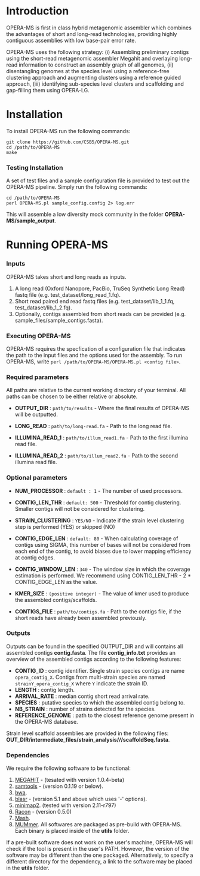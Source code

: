 # Introduction 
OPERA-MS is first in class hybrid metagenomic assembler which combines the advantages of short and long-read technologies, providing highly contiguous assemblies with low base-pair error rate.

OPERA-MS uses the following strategy: (i) Assembling preliminary contigs using the short-read metagenomic assembler Megahit and overlaying long-read information to construct an assembly graph of all genomes, (ii) disentangling genomes at the species level using a reference-free clustering approach and augmenting clusters using a reference guided approach, (iii) identifying sub-species level clusters and scaffolding and gap-filling them using OPERA-LG. 

# Installation

To install OPERA-MS run the following commands:

~~~~
git clone https://github.com/CSB5/OPERA-MS.git
cd /path/to/OPERA-MS
make
~~~~

### Testing Installation

A set of test files and a sample configuration file is provided to test out the OPERA-MS pipeline. Simply run the following commands: 
~~~~
cd /path/to/OPERA-MS
perl OPERA-MS.pl sample_config.config 2> log.err
~~~~
This will assemble a low diversity mock community in the folder __OPERA-MS/sample_output__. 

# Running OPERA-MS

### Inputs
OPERA-MS takes short and long reads as inputs.

1) A long read (Oxford Nanopore, PacBio, TruSeq Synthetic Long Read) fastq file (e.g. test_dataset/long_read_1.fq).
2) Short read paired end read fastq files (e.g. test_dataset/lib_1_1.fq, test_dataset/lib_1_2.fq).
3) Optionally, contigs assembled from short reads can be provided (e.g. sample_files/sample_contigs.fasta).

### Executing OPERA-MS

OPERA-MS requires the specfication of a configuration file that indicates the path to the input files and the options used for the assembly. To run OPERA-MS, write `perl /path/to/OPERA-MS/OPERA-MS.pl <config file>`. 

### Required parameters
All paths are relative to the current working directory of your terminal. All paths can be chosen to be either relative or absolute.

- **OUTPUT_DIR** : `path/to/results` - Where the final results of OPERA-MS will be outputted.

- **LONG_READ** : `path/to/long-read.fa` - Path to the long read file.

- **ILLUMINA_READ_1** : `path/to/illum_read1.fa` - Path to the first illumina read file.

- **ILLUMINA_READ_2** : `path/to/illum_read2.fa` - Path to the second illumina read file.

### Optional parameters 

- **NUM_PROCESSOR** : `default : 1` - The number of used processors.

- **CONTIG_LEN_THR** : `default: 500` - Threshold for contig clustering. Smaller contigs will not be considered for clustering.

- **STRAIN_CLUSTERING** : `YES/NO` - Indicate if the strain level clustering step is performed (YES) or skipped (NO) 

- **CONTIG_EDGE_LEN** : `default: 80` - When calculating coverage of contigs using SIGMA, this number of bases will not be considered from each end of the contig, to avoid biases due to lower mapping efficiency at contig edges. 

- **CONTIG_WINDOW_LEN** : `340` - The window size in which the coverage estimation is performed. We recommend using CONTIG_LEN_THR - 2 * CONTIG_EDGE_LEN as the value.

- **KMER_SIZE** : `(positive integer)` - The value of kmer used to produce the assembled contigs/scaffolds.

- **CONTIGS_FILE** : `path/to/contigs.fa` - Path to the contigs file, if the short reads have already been assembled previously.

### Outputs

Outputs can be found in the specified OUTPUT_DIR and will contains all assembled contigs __contig.fasta__.
The file __contig_info.txt__ provides an overview of the assembled contigs according to the following features:
- **CONTIG_ID** : contig identifier. Single strain species contigs are name `opera_contig_X`. Contigs from multi-strain species are named `strainY_opera_contig_X` where `Y` indicate the strain ID.
- **LENGTH** : contig length.
- **ARRIVAL_RATE** : median contig short read arrival rate.
- **SPECIES** : putative species to which the assembled contig belong to.
- **NB_STRAIN** : number of strains detected for the species.
- **REFERENCE_GENOME** : path to the closest reference genome present in the OPERA-MS database.

Strain level scaffold assemblies are provided in the following files: __OUT_DIR/intermediate_files/strain_analysis/*/*/scaffoldSeq.fasta__.

### Dependencies

We require the following software to be functional:
1) [MEGAHIT](https://github.com/voutcn/megahit) - (tesated with version 1.0.4-beta)
2) [samtools](https://github.com/samtools/samtools) - (version 0.1.19 or below).
3) [bwa](https://github.com/lh3/bwa).
4) [blasr](https://github.com/PacificBiosciences/blasr) - (version 5.1 and above which uses '-' options).
5) [minimap2]( https://github.com/lh3/minimap2). (tested with version 2.11-r797)
6) [Racon](https://github.com/isovic/racon) - (version 0.5.0)
7) [Mash](https://github.com/marbl/Mash).
8) [MUMmer](http://mummer.sourceforge.net/).
All softwares are packaged as pre-build with OPERA-MS. Each binary is placed inside of the __utils__ folder.

If a pre-built software does not work on the user's machine, OPERA-MS will check if the tool is present in the user's PATH. However, the version of the software may be different than the one packaged. Alternatively, to specify a different directory for the dependency, a link to the software may be placed in the  __utils__ folder.
